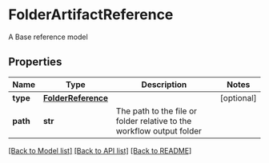 # FolderArtifactReference

A Base reference model
## Properties
Name | Type | Description | Notes
------------ | ------------- | ------------- | -------------
**type** | [**FolderReference**](FolderReference.md) |  | [optional] 
**path** | **str** | The path to the file or folder relative to the workflow output folder | 

[[Back to Model list]](../README.md#documentation-for-models) [[Back to API list]](../README.md#documentation-for-api-endpoints) [[Back to README]](../README.md)



